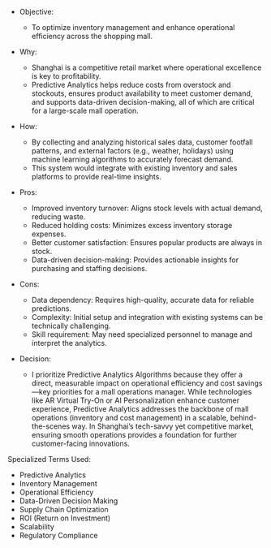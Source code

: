 - Objective:

  - To optimize inventory management and enhance operational efficiency across the shopping mall.
- Why:

  - Shanghai is a competitive retail market where operational excellence is key to profitability. 
  - Predictive Analytics helps reduce costs from overstock and stockouts, ensures product availability to meet customer demand, and supports data-driven decision-making, all of which are critical for a large-scale mall operation.
- How:

  - By collecting and analyzing historical sales data, customer footfall patterns, and external factors (e.g., weather, holidays) using machine learning algorithms to accurately forecast demand. 
  - This system would integrate with existing inventory and sales platforms to provide real-time insights.
- Pros:
  - Improved inventory turnover: Aligns stock levels with actual demand, reducing waste.
  - Reduced holding costs: Minimizes excess inventory storage expenses.
  - Better customer satisfaction: Ensures popular products are always in stock.
  - Data-driven decision-making: Provides actionable insights for purchasing and staffing decisions.
- Cons:
  - Data dependency: Requires high-quality, accurate data for reliable predictions.
  - Complexity: Initial setup and integration with existing systems can be technically challenging.
  - Skill requirement: May need specialized personnel to manage and interpret the analytics.
- Decision:
  - I prioritize Predictive Analytics Algorithms because they offer a direct, measurable impact on operational efficiency and cost savings—key priorities for a mall operations manager. While technologies like AR Virtual Try-On or AI Personalization enhance customer experience, Predictive Analytics addresses the backbone of mall operations (inventory and cost management) in a scalable, behind-the-scenes way. In Shanghai’s tech-savvy yet competitive market, ensuring smooth operations provides a foundation for further customer-facing innovations.

Specialized Terms Used:
- Predictive Analytics
- Inventory Management
- Operational Efficiency
- Data-Driven Decision Making
- Supply Chain Optimization
- ROI (Return on Investment)
- Scalability
- Regulatory Compliance


